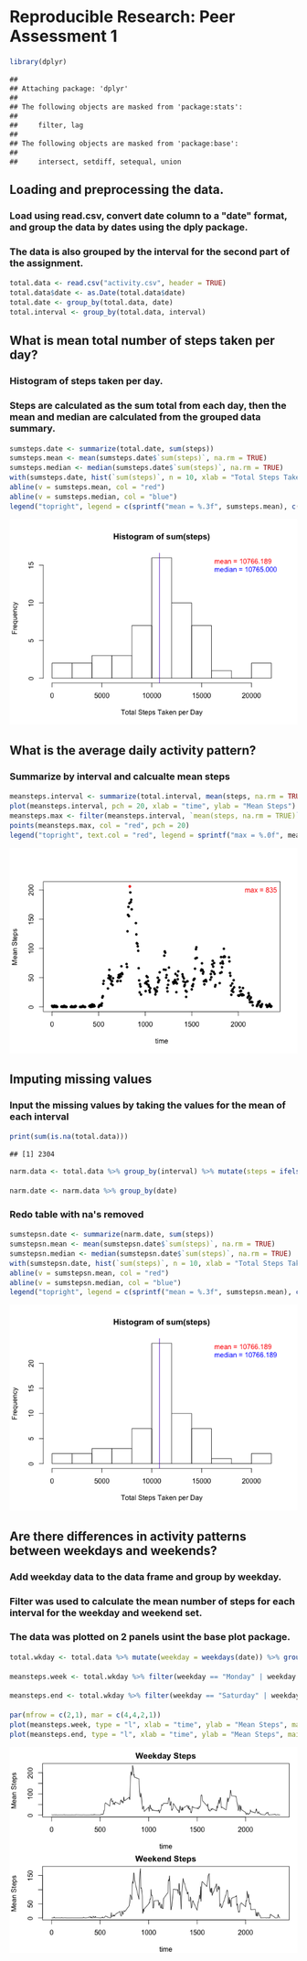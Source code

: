 # Reproducible Research: Peer Assessment 1

```r
library(dplyr)
```

```
## 
## Attaching package: 'dplyr'
## 
## The following objects are masked from 'package:stats':
## 
##     filter, lag
## 
## The following objects are masked from 'package:base':
## 
##     intersect, setdiff, setequal, union
```

## Loading and preprocessing the data.
### Load using read.csv, convert date column to a "date" format, and group the data by dates using the dply package.
### The data is also grouped by the interval for the second part of the assignment.

```r
total.data <- read.csv("activity.csv", header = TRUE)
total.data$date <- as.Date(total.data$date)
total.date <- group_by(total.data, date)
total.interval <- group_by(total.data, interval)
```


## What is mean total number of steps taken per day?
### Histogram of steps taken per day.
### Steps are calculated as the sum total from each day, then the mean and median are calculated from the grouped data summary.

```r
sumsteps.date <- summarize(total.date, sum(steps))
sumsteps.mean <- mean(sumsteps.date$`sum(steps)`, na.rm = TRUE)
sumsteps.median <- median(sumsteps.date$`sum(steps)`, na.rm = TRUE)
with(sumsteps.date, hist(`sum(steps)`, n = 10, xlab = "Total Steps Taken per Day") )
abline(v = sumsteps.mean, col = "red")
abline(v = sumsteps.median, col = "blue")
legend("topright", legend = c(sprintf("mean = %.3f", sumsteps.mean), c(sprintf("median = %.3f", sumsteps.median))), text.col = c("red", "blue"), bty = "n")
```

![](PA1_template_files/figure-html/unnamed-chunk-3-1.png) 



## What is the average daily activity pattern?
### Summarize by interval and calcualte mean steps

```r
meansteps.interval <- summarize(total.interval, mean(steps, na.rm = TRUE))
plot(meansteps.interval, pch = 20, xlab = "time", ylab = "Mean Steps")
meansteps.max <- filter(meansteps.interval, `mean(steps, na.rm = TRUE)` == max(meansteps.interval$`mean(steps, na.rm = TRUE)`))
points(meansteps.max, col = "red", pch = 20)
legend("topright", text.col = "red", legend = sprintf("max = %.0f", meansteps.max$interval), bty = "n")
```

![](PA1_template_files/figure-html/unnamed-chunk-4-1.png) 


## Imputing missing values
### Input the missing values by taking the values for the mean of each interval

```r
print(sum(is.na(total.data)))
```

```
## [1] 2304
```

```r
narm.data <- total.data %>% group_by(interval) %>% mutate(steps = ifelse(is.na(steps), mean(steps, na.rm = TRUE), steps)) %>% ungroup

narm.date <- narm.data %>% group_by(date)
```
### Redo table with na's removed

```r
sumstepsn.date <- summarize(narm.date, sum(steps))
sumstepsn.mean <- mean(sumstepsn.date$`sum(steps)`, na.rm = TRUE)
sumstepsn.median <- median(sumstepsn.date$`sum(steps)`, na.rm = TRUE)
with(sumstepsn.date, hist(`sum(steps)`, n = 10, xlab = "Total Steps Taken per Day") )
abline(v = sumstepsn.mean, col = "red")
abline(v = sumstepsn.median, col = "blue")
legend("topright", legend = c(sprintf("mean = %.3f", sumstepsn.mean), c(sprintf("median = %.3f", sumstepsn.median))), text.col = c("red", "blue"), bty = "n")
```

![](PA1_template_files/figure-html/unnamed-chunk-6-1.png) 

## Are there differences in activity patterns between weekdays and weekends?
### Add weekday data to the data frame and group by weekday.
### Filter was used to calculate the mean number of steps for each interval for the weekday and weekend set.
### The data was plotted on 2 panels usint the base plot package.

```r
total.wkday <- total.data %>% mutate(weekday = weekdays(date)) %>% group_by(weekday)

meansteps.week <- total.wkday %>% filter(weekday == "Monday" | weekday == "Tuesday" | weekday == "Wednesday" | weekday == "Thursday" | weekday == "Friday") %>% group_by(interval) %>% summarize(mean(steps, na.rm = TRUE))

meansteps.end <- total.wkday %>% filter(weekday == "Saturday" | weekday == "Sunday") %>% group_by(interval) %>% summarize(mean(steps, na.rm = TRUE))

par(mfrow = c(2,1), mar = c(4,4,2,1))
plot(meansteps.week, type = "l", xlab = "time", ylab = "Mean Steps", main = "Weekday Steps")
plot(meansteps.end, type = "l", xlab = "time", ylab = "Mean Steps", main = "Weekend Steps")
```

![](PA1_template_files/figure-html/unnamed-chunk-7-1.png) 
